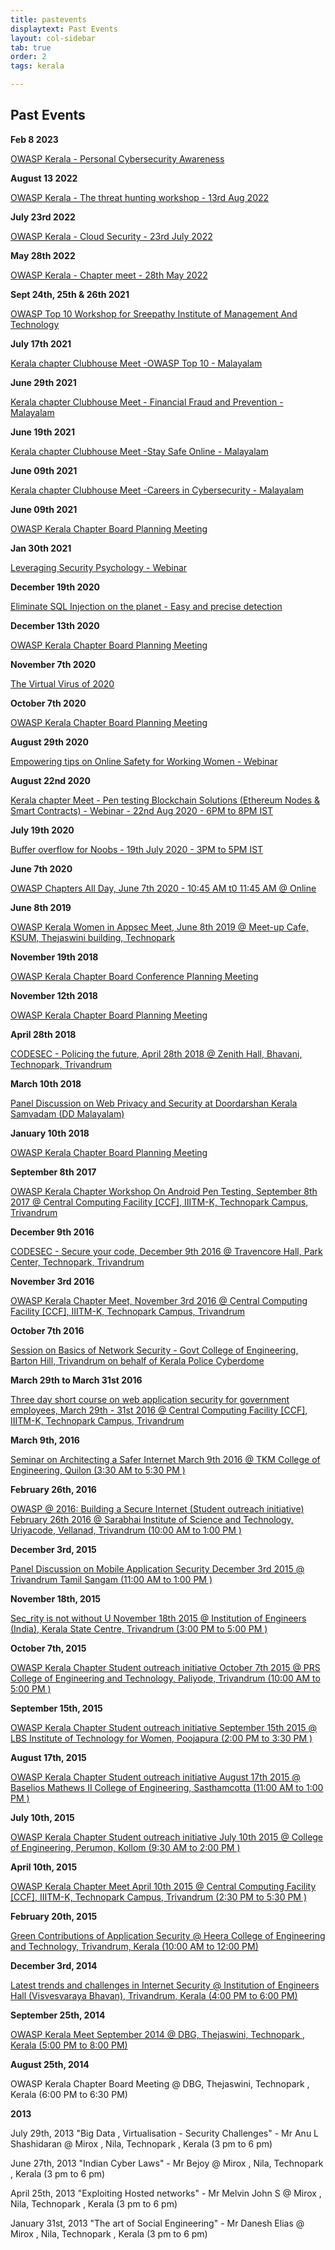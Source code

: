 ```yaml
---
title: pastevents
displaytext: Past Events
layout: col-sidebar
tab: true
order: 2
tags: kerala

---
```


## Past Events
**Feb 8 2023**

[OWASP Kerala - Personal Cybersecurity Awareness](events/8-feb-2023)

**August 13 2022**

[OWASP Kerala - The threat hunting workshop - 13rd Aug 2022](events/13-aug-2022)

**July 23rd 2022**

[OWASP Kerala - Cloud Security - 23rd July 2022](events/23-july-2022)

**May 28th 2022**

[OWASP Kerala - Chapter meet - 28th May 2022](events/28-may-2022)

**Sept 24th, 25th & 26th 2021**

[OWASP Top 10 Workshop for Sreepathy Institute of Management And Technology](events/24-sep-2021)

**July 17th 2021**

[Kerala chapter Clubhouse Meet -OWASP Top 10 - Malayalam](events/17july2021-Event)

**June 29th 2021**

[Kerala chapter Clubhouse Meet - Financial Fraud and Prevention - Malayalam](events/29june2021)

**June 19th 2021**

[Kerala chapter Clubhouse Meet -Stay Safe Online - Malayalam](events/19june2021-Event)

**June 09th 2021**

[Kerala chapter Clubhouse Meet -Careers in Cybersecurity - Malayalam](events/09June2021-Event)

**June 09th 2021**

[OWASP Kerala Chapter Board Planning Meeting](events/09June2021)

**Jan 30th 2021**

[Leveraging Security Psychology - Webinar](events/30-jan-2021)

**December 19th 2020**

[Eliminate SQL Injection on the planet - Easy and precise detection](events/19-dec-2020)

**December 13th 2020**

[OWASP Kerala Chapter Board Planning Meeting](events/13Decemeber2020)

**November 7th 2020**

[The Virtual Virus of 2020](events/7-nov-2020)

**October 7th 2020**

[OWASP Kerala Chapter Board Planning Meeting](events/07October2020)

**August 29th 2020**

[Empowering tips on Online Safety for Working Women - Webinar](events/29-aug-2020)

**August 22nd 2020**

[Kerala chapter Meet - Pen testing Blockchain Solutions (Ethereum Nodes & Smart Contracts) - Webinar - 22nd Aug 2020 - 6PM to 8PM IST](events/22-aug-2020)

**July 19th 2020**

[Buffer overflow for Noobs - 19th July 2020 - 3PM to 5PM IST](events/19-july-2020)

**June 7th 2020**

[OWASP  Chapters All Day, June 7th 2020 - 10:45 AM t0 11:45 AM @ Online](https://www.youtube.com/channel/UCJNkJT42qFOBdnD8pCpelrw)

**June 8th 2019**

[OWASP Kerala Women in Appsec Meet, June 8th 2019 @ Meet-up Cafe, KSUM, Thejaswini building, Technopark](events/june2019)

**November 19th 2018**

[OWASP Kerala Chapter Board Conference Planning Meeting](events/19november2018)

**November 12th 2018**

[OWASP Kerala Chapter Board Planning Meeting](events/12november2018) 

**April 28th 2018**

[CODESEC - Policing the future, April 28th 2018 @ Zenith Hall, Bhavani, Technopark, Trivandrum](events/april2018)

**March 10th 2018**

[Panel Discussion on Web Privacy and Security at Doordarshan Kerala Samvadam (DD Malayalam) ](events/march2018)

**January 10th 2018**

[OWASP Kerala Chapter Board Planning Meeting](events/january2018)

**September 8th 2017**

[OWASP Kerala Chapter Workshop On Android Pen Testing, September 8th 2017 @ Central Computing Facility [CCF], IIITM-K, Technopark Campus, Trivandrum](events/september2017)

**December 9th 2016**

[CODESEC - Secure your code, December 9th 2016 @ Travencore Hall, Park Center, Technopark, Trivandrum](events/9December2016)

**November 3rd 2016**

[OWASP Kerala Chapter Meet, November 3rd 2016 @ Central Computing Facility [CCF], IIITM-K, Technopark Campus, Trivandrum](events/3November2016)

**October 7th 2016**

  [Session on Basics of Network Security - Govt College of Engineering, Barton Hill, Trivandrum on behalf of Kerala Police Cyberdome]()

**March 29th to March 31st 2016**

  [Three day short course on web application security for government employees, March 29th - 31st 2016 @ Central Computing Facility [CCF], IIITM-K, Technopark Campus, Trivandrum](events/2931March2016)

**March 9th, 2016**

  [Seminar on Architecting a Safer Internet March 9th 2016 @ TKM College of Engineering, Quilon (3:30 AM to 5:30 PM )](events/9March2016)

**February 26th, 2016**

   [OWASP @ 2016: Building a Secure Internet (Student outreach initiative) February 26th 2016 @ Sarabhai Institute of Science and Technology, Uriyacode, Vellanad, Trivandrum (10:00 AM to 1:00 PM )]()

**December 3rd, 2015**

   [Panel Discussion on Mobile Application Security December 3rd 2015 @ Trivandrum Tamil Sangam (11:00 AM to 1:00 PM )](events/3December2015)

**November 18th, 2015**

   [Sec_rity is not without U November 18th 2015 @ Institution of Engineers (India), Kerala State Centre, Trivandrum (3:00 PM to 5:00 PM )](events/18November2015)

**October 7th, 2015**

   [OWASP Kerala Chapter Student outreach initiative October 7th 2015 @ PRS College of Engineering and Technology, Paliyode, Trivandrum (10:00 AM to 5:00 PM )](events/7October2015)

**September 15th, 2015**

   [OWASP Kerala Chapter Student outreach initiative September 15th 2015 @ LBS Institute of Technology for Women, Poojapura (2:00 PM to 3:30 PM )](events/15September2015)

**August 17th, 2015**

  [OWASP Kerala Chapter Student outreach initiative August 17th 2015 @ Baselios Mathews II College of Engineering, Sasthamcotta (11:00 AM to 1:00 PM )](events/17August2015)

**July 10th, 2015**

[OWASP Kerala Chapter Student outreach initiative July 10th 2015 @ College of Engineering, Perumon, Kollom (9:30 AM to 2:00 PM )](events/july2015)

**April 10th, 2015**

[OWASP Kerala Chapter Meet April 10th 2015 @ Central Computing Facility [CCF], IIITM-K, Technopark Campus, Trivandrum (2:30 PM to 5:30 PM )](events/april2015)

**February 20th, 2015**

[Green Contributions of Application Security @ Heera College of Engineering and Technology, Trivandrum, Kerala (10:00 AM to 12:00 PM)](events/february2015)

**December 3rd, 2014**

[Latest trends and challenges in Internet Security @ Institution of Engineers Hall (Visvesvaraya Bhavan), Trivandrum, Kerala (4:00 PM to 6:00 PM)](events/Keraladec2014internetsecurity)

**September 25th, 2014**

[OWASP Kerala Meet September 2014 @ DBG, Thejaswini, Technopark , Kerala (5:00 PM to 8:00 PM)](events/Keralameetsep2014)

**August 25th, 2014**

OWASP Kerala Chapter Board Meeting @ DBG, Thejaswini, Technopark , Kerala (6:00 PM to 6:30 PM)

**2013**

July 29th, 2013 "Big Data , Virtualisation - Security Challenges" - Mr Anu L Shashidaran @ Mirox , Nila, Technopark , Kerala (3 pm to 6 pm)


June 27th, 2013 "Indian Cyber Laws" - Mr Bejoy @ Mirox , Nila, Technopark , Kerala (3 pm to 6 pm)


April 25th, 2013 "Exploiting Hosted networks" - Mr Melvin John S @ Mirox , Nila, Technopark , Kerala (3 pm to 6 pm)


January 31st, 2013 "The art of Social Engineering" - Mr Danesh Elias @ Mirox , Nila, Technopark , Kerala (3 pm to 6 pm)

